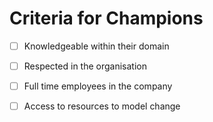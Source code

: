# Criteria for Champions

- [ ] Knowledgeable within their domain
- [ ] Respected in the organisation
- [ ] Full time employees in the company
- [ ] Access to resources to model change
 
